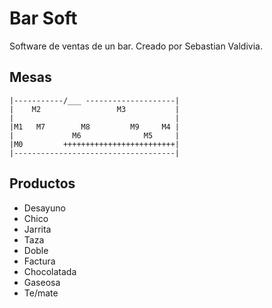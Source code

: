 # Bar Soft
Software de ventas de un bar. Creado por Sebastian Valdivia.


## Mesas
```
|-----------/___ --------------------|
|    M2                 M3           |
|                                    |
|M1   M7        M8         M9     M4 |
|             M6              M5     |
|M0         +++++++++++++++++++++++++|
|------------------------------------|
```

## Productos

* Desayuno
* Chico
* Jarrita
* Taza
* Doble
* Factura
* Chocolatada
* Gaseosa
* Te/mate